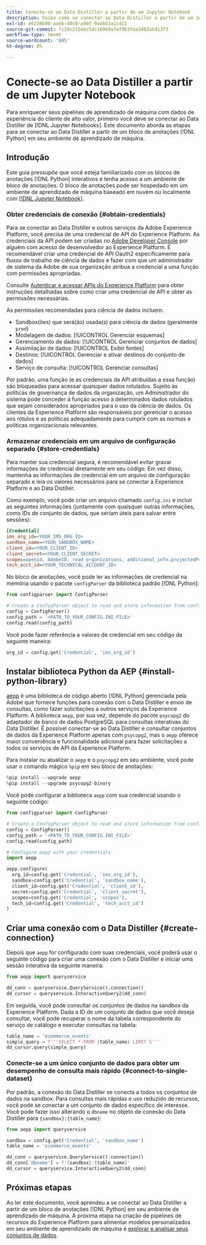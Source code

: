 ```yaml
---
title: Conecte-se ao Data Distiller a partir de um Jupyter Notebook
description: Saiba como se conectar ao Data Distiller a partir de um Jupyter Notebook.
exl-id: e6238b00-aaeb-40c0-a90f-9aebb1a1c421
source-git-commit: f129c215ebc5dc169b9a7ef9b3faa3463ab413f3
workflow-type: tm+mt
source-wordcount: '685'
ht-degree: 0%

---
```


# Conecte-se ao Data Distiller a partir de um Jupyter Notebook

Para enriquecer seus pipelines de aprendizado de máquina com dados de experiência do cliente de alto valor, primeiro você deve se conectar ao Data Distiller de [!DNL Jupyter Notebooks]. Este documento aborda as etapas para se conectar ao Data Distiller a partir de um bloco de anotações [!DNL Python] em seu ambiente de aprendizado de máquina.

## Introdução

Este guia pressupõe que você esteja familiarizado com os blocos de anotações [!DNL Python] interativos e tenha acesso a um ambiente de bloco de anotações. O bloco de anotações pode ser hospedado em um ambiente de aprendizado de máquina baseado em nuvem ou localmente com [[!DNL Jupyter Notebook]](https://jupyter.org/).

### Obter credenciais de conexão {#obtain-credentials}

Para se conectar ao Data Distiller e outros serviços da Adobe Experience Platform, você precisa de uma credencial de API do Experience Platform. As credenciais da API podem ser criadas no [Adobe Developer Console](https://developer.adobe.com/console/home) por alguém com acesso de desenvolvedor ao Experience Platform. É recomendável criar uma credencial de API Oauth2 especificamente para fluxos de trabalho de ciência de dados e fazer com que um administrador de sistema da Adobe de sua organização atribua a credencial a uma função com permissões apropriadas.

Consulte [Autenticar e acessar APIs do Experience Platform](../../../landing/api-authentication.md) para obter instruções detalhadas sobre como criar uma credencial de API e obter as permissões necessárias.

As permissões recomendadas para ciência de dados incluem:

- Sandbox(ões) que será(ão) usada(s) para ciência de dados (geralmente `prod`)
- Modelagem de dados: [!UICONTROL Gerenciar esquemas]
- Gerenciamento de dados: [!UICONTROL Gerenciar conjuntos de dados]
- Assimilação de dados: [!UICONTROL Exibir fontes]
- Destinos: [!UICONTROL Gerenciar e ativar destinos do conjunto de dados]
- Serviço de consulta: [!UICONTROL Gerenciar consultas]

Por padrão, uma função (e as credenciais da API atribuídas a essa função) são bloqueadas para acessar quaisquer dados rotulados. Sujeito às políticas de governança de dados da organização, um Administrador do sistema pode conceder à função acesso a determinados dados rotulados que sejam considerados apropriados para o uso da ciência de dados. Os clientes da Experience Platform são responsáveis por gerenciar o acesso aos rótulos e as políticas adequadamente para cumprir com as normas e políticas organizacionais relevantes.

### Armazenar credenciais em um arquivo de configuração separado {#store-credentials}

Para manter sua credencial segura, é recomendável evitar gravar informações de credencial diretamente em seu código. Em vez disso, mantenha as informações de credencial em um arquivo de configuração separado e leia os valores necessários para se conectar à Experience Platform e ao Data Distiller.

Como exemplo, você pode criar um arquivo chamado `config.ini` e incluir as seguintes informações (juntamente com quaisquer outras informações, como IDs de conjunto de dados, que seriam úteis para salvar entre sessões):

```ini
[Credential]
ims_org_id=<YOUR_IMS_ORG_ID>
sandbox_name=<YOUR_SANDBOX_NAME>
client_id=<YOUR_CLIENT_ID>
client_secret=<YOUR_CLIENT_SECRET>
scopes=openid, AdobeID, read_organizations, additional_info.projectedProductContext, session
tech_acct_id=<YOUR_TECHNICAL_ACCOUNT_ID>
```

No bloco de anotações, você pode ler as informações de credencial na memória usando o pacote `configParser` da biblioteca padrão [!DNL Python]:

```python
from configparser import ConfigParser

# Create a ConfigParser object to read and store information from config.ini
config = ConfigParser()
config_path = '<PATH_TO_YOUR_CONFIG.INI_FILE>'
config.read(config_path)
```

Você pode fazer referência a valores de credencial em seu código da seguinte maneira:

```python
org_id = config.get('Credential', 'ims_org_id')
```

## Instalar biblioteca Python da AEP {#install-python-library}

[aepp](https://github.com/adobe/aepp/tree/main) é uma biblioteca de código aberto [!DNL Python] gerenciada pela Adobe que fornece funções para conexão com o Data Distiller e envio de consultas, como fazer solicitações a outros serviços da Experience Platform. A biblioteca `aepp`, por sua vez, depende do pacote `psycopg2` do adaptador de banco de dados PostgreSQL para consultas interativas do Data Distiller. É possível conectar-se ao Data Distiller e consultar conjuntos de dados da Experience Platform apenas com `psycopg2`, mas o `aepp` oferece maior conveniência e funcionalidade adicional para fazer solicitações a todos os serviços de API da Experience Platform.

Para instalar ou atualizar o `aepp` e o `psycopg2` em seu ambiente, você pode usar o comando mágico `%pip` em seu bloco de anotações:

```python
%pip install --upgrade aepp
%pip install --upgrade psycopg2-binary
```

Você pode configurar a biblioteca `aepp` com sua credencial usando o seguinte código:

```python
from configparser import ConfigParser

# Create a ConfigParser object to read and store information from config.ini
config = ConfigParser()
config_path = '<PATH_TO_YOUR_CONFIG.INI_FILE>'
config.read(config_path)

# Configure aepp with your credentials
import aepp

aepp.configure(
  org_id=config.get('Credential', 'ims_org_id'),
  sandbox=config.get('Credential', 'sandbox_name'),
  client_id=config.get('Credential', 'client_id'), 
  secret=config.get('Credential', 'client_secret'),
  scopes=config.get('Credential', 'scopes'),
  tech_id=config.get('Credential', 'tech_acct_id')
)
```

## Criar uma conexão com o Data Distiller {#create-connection}

Depois que `aepp` for configurado com suas credenciais, você poderá usar o seguinte código para criar uma conexão com o Data Distiller e iniciar uma sessão interativa da seguinte maneira:

```python
from aepp import queryservice

dd_conn = queryservice.QueryService().connection()
dd_cursor = queryservice.InteractiveQuery2(dd_conn)
```

Em seguida, você pode consultar os conjuntos de dados na sandbox da Experience Platform. Dada a ID de um conjunto de dados que você deseja consultar, você pode recuperar o nome da tabela correspondente do serviço de catálogo e executar consultas na tabela:

```python
table_name = 'ecommerce_events'
simple_query = f'''SELECT * FROM {table_name} LIMIT 5'''
dd_cursor.query(simple_query)
```

### Conecte-se a um único conjunto de dados para obter um desempenho de consulta mais rápido {#connect-to-single-dataset}

Por padrão, a conexão do Data Distiller se conecta a todos os conjuntos de dados na sandbox. Para consultas mais rápidas e uso reduzido de recursos, você pode se conectar a um conjunto de dados específico de interesse. Você pode fazer isso alterando o `dbname` no objeto de conexão do Data Distiller para `{sandbox}:{table_name}`:

```python
from aepp import queryservice

sandbox = config.get('Credential', 'sandbox_name')
table_name = 'ecommerce_events'

dd_conn = queryservice.QueryService().connection()
dd_conn['dbname'] = f'{sandbox}:{table_name}'
dd_cursor = queryservice.InteractiveQuery2(dd_conn)
```

## Próximas etapas

Ao ler este documento, você aprendeu a se conectar ao Data Distiller a partir de um bloco de anotações [!DNL Python] em seu ambiente de aprendizado de máquina. A próxima etapa na criação de pipelines de recursos do Experience Platform para alimentar modelos personalizados em seu ambiente de aprendizado de máquina é [explorar e analisar seus conjuntos de dados](./exploratory-analysis.md).
